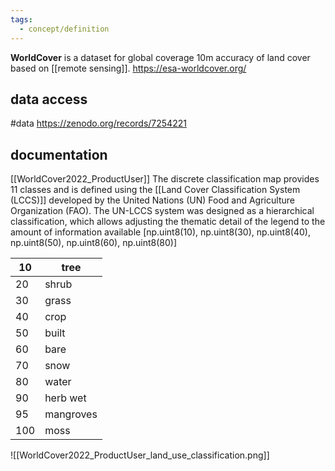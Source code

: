 ```yaml
---
tags:
  - concept/definition
---
```

**WorldCover** is a dataset for global coverage 10m accuracy of land cover based on [[remote sensing]].
https://esa-worldcover.org/
## data access
#data 
https://zenodo.org/records/7254221
## documentation
[[WorldCover2022_ProductUser]]
The discrete classification map provides 11 classes and is defined using the [[Land Cover Classification System (LCCS)]] developed by the United Nations (UN) Food and Agriculture Organization (FAO). The
UN-LCCS system was designed as a hierarchical classification, which allows adjusting the thematic
detail of the legend to the amount of information available
[np.uint8(10), np.uint8(30), np.uint8(40), np.uint8(50), np.uint8(60), np.uint8(80)]

| 10  | tree      |
| --- | --------- |
| 20  | shrub     |
| 30  | grass     |
| 40  | crop      |
| 50  | built     |
| 60  | bare      |
| 70  | snow      |
| 80  | water     |
| 90  | herb wet  |
| 95  | mangroves |
| 100 | moss      |

![[WorldCover2022_ProductUser_land_use_classification.png]]